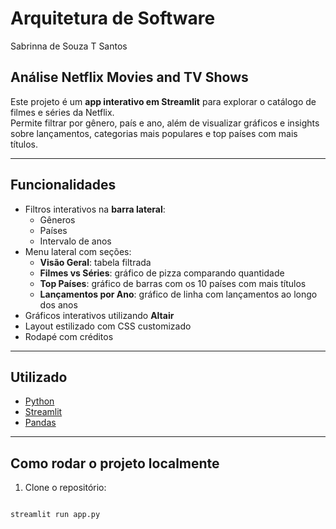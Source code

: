 # Arquitetura de Software
Sabrinna de Souza T Santos 

## Análise Netflix Movies and TV Shows

Este projeto é um **app interativo em Streamlit** para explorar o catálogo de filmes e séries da Netflix.  
Permite filtrar por gênero, país e ano, além de visualizar gráficos e insights sobre lançamentos, categorias mais populares e top países com mais títulos.

---

## Funcionalidades

- Filtros interativos na **barra lateral**:
  - Gêneros
  - Países
  - Intervalo de anos
- Menu lateral com seções:
  - **Visão Geral**: tabela filtrada
  - **Filmes vs Séries**: gráfico de pizza comparando quantidade
  - **Top Países**: gráfico de barras com os 10 países com mais títulos
  - **Lançamentos por Ano**: gráfico de linha com lançamentos ao longo dos anos
- Gráficos interativos utilizando **Altair**
- Layout estilizado com CSS customizado
- Rodapé com créditos

---

## Utilizado

- [Python](https://www.python.org/)
- [Streamlit](https://streamlit.io/)
- [Pandas](https://pandas.pydata.org/)

---

## Como rodar o projeto localmente

1. Clone o repositório:
```bash

streamlit run app.py


